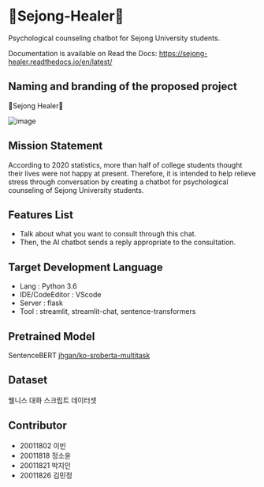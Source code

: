 # 🌿Sejong-Healer🌿
Psychological counseling chatbot for Sejong University students.

Documentation is available on Read the Docs: https://sejong-healer.readthedocs.io/en/latest/

## Naming and branding of the proposed project
🌿Sejong Healer🌿

![image](https://user-images.githubusercontent.com/72074338/205481122-d85a4bbf-0822-4bf9-b7fd-d6fd1c137e4d.png)


## Mission Statement
According to 2020 statistics, more than half of college students thought their lives were not happy at present. Therefore, it is intended to help relieve stress through conversation by creating a chatbot for psychological counseling of Sejong University students.

## Features List
- Talk about what you want to consult through this chat.
- Then, the AI chatbot sends a reply appropriate to the consultation.

## Target Development Language
- Lang : Python 3.6
- IDE/CodeEditor : VScode
- Server : flask
- Tool : streamlit, streamlit-chat, sentence-transformers

## Pretrained Model
SentenceBERT [jhgan/ko-sroberta-multitask](https://huggingface.co/jhgan/ko-sroberta-multitask)

## Dataset
웰니스 대화 스크립트 데이터셋

## Contributor
- 20011802 이빈
- 20011818 정소윤
- 20011821 박지인
- 20011826 김민정
